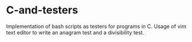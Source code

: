 # C-and-testers

Implementation of bash scripts as testers for programs in C.
Usage of vim text editor to write an anagram test and a divisibility test.
